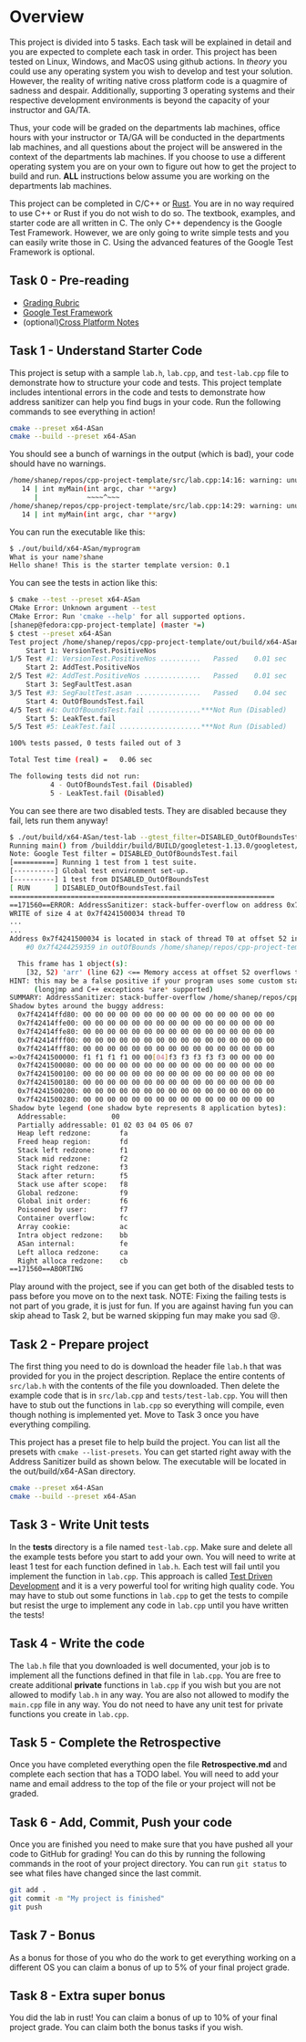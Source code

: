 # Overview

This project is divided into 5 tasks. Each task will be explained in detail and
you are expected to complete each task in order. This project has been tested on
Linux, Windows, and MacOS using github actions. In _theory_ you could use any
operating system you wish to develop and test your solution. However, the
reality of writing native cross platform code is a quagmire of sadness and
despair. Additionally, supporting 3 operating systems and their respective
development environments is beyond the capacity of your instructor and GA/TA.

Thus, your code will be graded on the departments lab machines, office hours
with your instructor or TA/GA will be conducted in the departments lab machines,
and all questions about the project will be answered in the context of the
departments lab machines. If you choose to use a different operating system you
are on your own to figure out how to get the project to build and run. **ALL**
instructions below assume you are working on the departments lab machines.

This project can be completed in C/C++ or [Rust](https://www.rust-lang.org/).
You are in no way required to use C++ or Rust if you do not wish to do so. The
textbook, examples, and starter code are all written in C. The only C++
dependency is the Google Test Framework. However, we are only going to write
simple tests and you can easily write those in C. Using the advanced features of
the Google Test Framework is optional.

## Task 0 - Pre-reading

- [Grading Rubric](https://shanepanter.com/cs452/grading-rubric.html)
- [Google Test Framework](http://google.github.io/googletest/primer.html#simple-tests)
- (optional)[Cross Platform Notes](https://shanepanter.com/cs452/cross-platform.html)

## Task 1 - Understand Starter Code

This project is setup with a sample `lab.h`, `lab.cpp`, and `test-lab.cpp` file
to demonstrate how to structure your code and tests. This project template
includes intentional errors in the code and tests to demonstrate how address
sanitizer can help you find bugs in your code. Run the following commands to see
everything in action!

```bash
cmake --preset x64-ASan
cmake --build --preset x64-ASan
```

You should see a bunch of warnings in the output (which is bad), your code
should have no warnings.

```bash
/home/shanep/repos/cpp-project-template/src/lab.cpp:14:16: warning: unused parameter ‘argc’ [-Wunused-parameter]
   14 | int myMain(int argc, char **argv)
      |            ~~~~^~~~
/home/shanep/repos/cpp-project-template/src/lab.cpp:14:29: warning: unused parameter ‘argv’ [-Wunused-parameter]
   14 | int myMain(int argc, char **argv)
```

You can run the executable like this:

```bash
$ ./out/build/x64-ASan/myprogram
What is your name?shane
Hello shane! This is the starter template version: 0.1
```

You can see the tests in action like this:

```bash
$ cmake --test --preset x64-ASan
CMake Error: Unknown argument --test
CMake Error: Run 'cmake --help' for all supported options.
[shanep@fedora:cpp-project-template] (master *=)
$ ctest --preset x64-ASan
Test project /home/shanep/repos/cpp-project-template/out/build/x64-ASan
    Start 1: VersionTest.PositiveNos
1/5 Test #1: VersionTest.PositiveNos ..........   Passed    0.01 sec
    Start 2: AddTest.PositiveNos
2/5 Test #2: AddTest.PositiveNos ..............   Passed    0.01 sec
    Start 3: SegFaultTest.asan
3/5 Test #3: SegFaultTest.asan ................   Passed    0.04 sec
    Start 4: OutOfBoundsTest.fail
4/5 Test #4: OutOfBoundsTest.fail .............***Not Run (Disabled)   0.00 sec
    Start 5: LeakTest.fail
5/5 Test #5: LeakTest.fail ....................***Not Run (Disabled)   0.00 sec

100% tests passed, 0 tests failed out of 3

Total Test time (real) =   0.06 sec

The following tests did not run:
          4 - OutOfBoundsTest.fail (Disabled)
          5 - LeakTest.fail (Disabled)
```

You can see there are two disabled tests. They are disabled because they fail,
lets run them anyway!

```bash
$ ./out/build/x64-ASan/test-lab --gtest_filter=DISABLED_OutOfBoundsTest.fail --gtest_also_run_disabled_tests
Running main() from /builddir/build/BUILD/googletest-1.13.0/googletest/src/gtest_main.cc
Note: Google Test filter = DISABLED_OutOfBoundsTest.fail
[==========] Running 1 test from 1 test suite.
[----------] Global test environment set-up.
[----------] 1 test from DISABLED_OutOfBoundsTest
[ RUN      ] DISABLED_OutOfBoundsTest.fail
=================================================================
==171560==ERROR: AddressSanitizer: stack-buffer-overflow on address 0x7f4241500034 at pc 0x7f424425955a bp 0x7ffd10d43490 sp 0x7ffd10d43488
WRITE of size 4 at 0x7f4241500034 thread T0
...
...
Address 0x7f4241500034 is located in stack of thread T0 at offset 52 in frame
    #0 0x7f4244259359 in outOfBounds /home/shanep/repos/cpp-project-template/src/lab.cpp:61

  This frame has 1 object(s):
    [32, 52) 'arr' (line 62) <== Memory access at offset 52 overflows this variable
HINT: this may be a false positive if your program uses some custom stack unwind mechanism, swapcontext or vfork
      (longjmp and C++ exceptions *are* supported)
SUMMARY: AddressSanitizer: stack-buffer-overflow /home/shanep/repos/cpp-project-template/src/lab.cpp:66 in outOfBounds
Shadow bytes around the buggy address:
  0x7f42414ffd80: 00 00 00 00 00 00 00 00 00 00 00 00 00 00 00 00
  0x7f42414ffe00: 00 00 00 00 00 00 00 00 00 00 00 00 00 00 00 00
  0x7f42414ffe80: 00 00 00 00 00 00 00 00 00 00 00 00 00 00 00 00
  0x7f42414fff00: 00 00 00 00 00 00 00 00 00 00 00 00 00 00 00 00
  0x7f42414fff80: 00 00 00 00 00 00 00 00 00 00 00 00 00 00 00 00
=>0x7f4241500000: f1 f1 f1 f1 00 00[04]f3 f3 f3 f3 f3 00 00 00 00
  0x7f4241500080: 00 00 00 00 00 00 00 00 00 00 00 00 00 00 00 00
  0x7f4241500100: 00 00 00 00 00 00 00 00 00 00 00 00 00 00 00 00
  0x7f4241500180: 00 00 00 00 00 00 00 00 00 00 00 00 00 00 00 00
  0x7f4241500200: 00 00 00 00 00 00 00 00 00 00 00 00 00 00 00 00
  0x7f4241500280: 00 00 00 00 00 00 00 00 00 00 00 00 00 00 00 00
Shadow byte legend (one shadow byte represents 8 application bytes):
  Addressable:           00
  Partially addressable: 01 02 03 04 05 06 07
  Heap left redzone:       fa
  Freed heap region:       fd
  Stack left redzone:      f1
  Stack mid redzone:       f2
  Stack right redzone:     f3
  Stack after return:      f5
  Stack use after scope:   f8
  Global redzone:          f9
  Global init order:       f6
  Poisoned by user:        f7
  Container overflow:      fc
  Array cookie:            ac
  Intra object redzone:    bb
  ASan internal:           fe
  Left alloca redzone:     ca
  Right alloca redzone:    cb
==171560==ABORTING
```

Play around with the project, see if you can get both of the disabled tests to
pass before you move on to the next task. NOTE: Fixing the failing tests is not
part of you grade, it is just for fun. If you are against having fun you can
skip ahead to Task 2, but be warned skipping fun may make you sad 😢.

## Task 2 - Prepare project

The first thing you need to do is download the header file `lab.h` that was
provided for you in the project description. Replace the entire contents of
`src/lab.h` with the contents of the file you downloaded. Then delete the example
code that is in `src/lab.cpp` and `tests/test-lab.cpp`. You will then have to
stub out the functions in `lab.cpp` so everything will compile, even though nothing
is implemented yet. Move to Task 3 once you have everything compiling.

This project has a preset file to help build the project. You can list all the
presets with `cmake --list-presets`. You can get started right away with the
Address Sanitizer build as shown below. The executable will be located in the
out/build/x64-ASan directory.

```bash
cmake --preset x64-ASan
cmake --build --preset x64-ASan
```

## Task 3 - Write Unit tests

In the **tests** directory is a file named `test-lab.cpp`. Make sure and delete
all the example tests before you start to add your own. You will need to
write at least 1 test for each function defined in `lab.h`. Each test will fail
until you implement the function in `lab.cpp`. This approach is called [Test
Driven Development](https://en.wikipedia.org/wiki/Test-driven_development) and
it is a very powerful tool for writing high quality code. You may have to stub
out some functions in `lab.cpp` to get the tests to compile but resist the urge
to implement any code in `lab.cpp` until you have written the tests!

## Task 4 - Write the code

The `lab.h` file that you downloaded is well documented, your job is to
implement all the functions defined in that file in `lab.cpp`. You are free to
create additional **private** functions in `lab.cpp` if you wish but you are not
allowed to modify `lab.h` in any way. You are also not allowed to modify the
`main.cpp` file in any way. You do not need to have any unit test for private
functions you create in `lab.cpp`.

## Task 5 - Complete the Retrospective

Once you have completed everything open the file **Retrospective.md** and
complete each section that has a TODO label. You will need to add your name and
email address to the top of the file or your project will not be graded.

## Task 6 - Add, Commit, Push your code

Once you are finished you need to make sure that you have pushed all your code
to GitHub for grading! You can do this by running the following commands in the
root of your project directory. You can run `git status` to see what files have
changed since the last commit.

```bash
git add .
git commit -m "My project is finished"
git push
```

## Task 7 - Bonus

As a bonus for those of you who do the work to get everything working on a
different OS you can claim a bonus of up to 5% of your final project grade.

## Task 8 - Extra super bonus

You did the lab in rust! You can claim a bonus of up to 10% of your final project
grade. You can claim both the bonus tasks if you wish.
